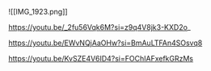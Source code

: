 

![[IMG_1923.png]]

https://youtu.be/_2fu56Vqk6M?si=z9q4V8jk3-KXD2o_

https://youtu.be/EWvNQjAaOHw?si=BmAuLTFAn4SOsvq8

https://youtu.be/KvSZE4V6ID4?si=FOChIAFxefkGRzMs